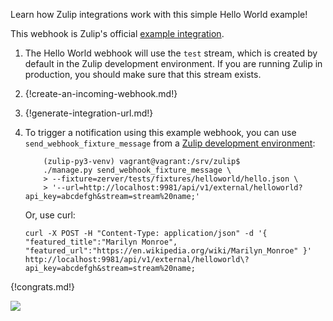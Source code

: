 Learn how Zulip integrations work with this simple Hello World example!

This webhook is Zulip's official [example
integration](/api/incoming-webhooks-walkthrough).

1. The Hello World webhook will use the `test` stream, which is created
    by default in the Zulip development environment. If you are running
    Zulip in production, you should make sure that this stream exists.

1. {!create-an-incoming-webhook.md!}

1. {!generate-integration-url.md!}

1. To trigger a notification using this example webhook, you can use
    `send_webhook_fixture_message` from a [Zulip development
    environment](https://zulip.readthedocs.io/en/latest/development/overview.html):

    ```
        (zulip-py3-venv) vagrant@vagrant:/srv/zulip$
        ./manage.py send_webhook_fixture_message \
        > --fixture=zerver/tests/fixtures/helloworld/hello.json \
        > '--url=http://localhost:9981/api/v1/external/helloworld?api_key=abcdefgh&stream=stream%20name;'
    ```

    Or, use curl:

    ```
    curl -X POST -H "Content-Type: application/json" -d '{ "featured_title":"Marilyn Monroe", "featured_url":"https://en.wikipedia.org/wiki/Marilyn_Monroe" }' http://localhost:9981/api/v1/external/helloworld\?api_key=abcdefgh&stream=stream%20name;
    ```

{!congrats.md!}

![](/static/images/integrations/helloworld/001.png)
